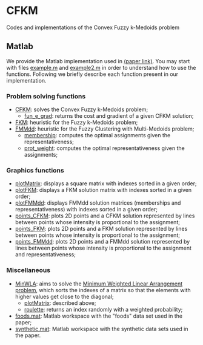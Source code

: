 # CFKM
Codes and implementations of the Convex Fuzzy k-Medoids problem

## Matlab
We provide the Matlab implementation used in [(paper link)](https://). You may start with files [example.m](https://github.com/danielnopinheiro/CFKM/blob/master/matlab/example.m) and [example2.m](https://github.com/danielnopinheiro/CFKM/blob/master/matlab/example2.m) in order to understand how to use the functions. Following we briefly describe each function present in our implementation.

### Problem solving functions
* [CFKM](https://github.com/danielnopinheiro/CFKM/blob/master/matlab/CFKM.m): solves the Convex Fuzzy k-Medoids problem;
  * [fun_e_grad](https://github.com/danielnopinheiro/CFKM/blob/master/matlab/fun_e_grad.m): returns the cost and gradient of a given CFKM solution;
* [FKM](https://github.com/danielnopinheiro/CFKM/blob/master/matlab/FKM.m): heuristic for the Fuzzy k-Medoids problem;
* [FMMdd](https://github.com/danielnopinheiro/CFKM/blob/master/matlab/FMMdd.m): heuristic for the Fuzzy Clustering with Multi-Medoids problem;
  * [membership](https://github.com/danielnopinheiro/CFKM/blob/master/matlab/membership.m): computes the optimal assignments given the representativeness;
  * [prot_weight](https://github.com/danielnopinheiro/CFKM/blob/master/matlab/prot_weight.m): computes the optimal representativeness given the assignments;

### Graphics functions
* [plotMatrix](https://github.com/danielnopinheiro/CFKM/blob/master/matlab/plotMatrix.m): displays a square matrix with indexes sorted in a given order;
* [plotFKM](https://github.com/danielnopinheiro/CFKM/blob/master/matlab/plotFKM.m): displays a FKM solution matrix with indexes sorted in a given order;
* [plotFMMdd](https://github.com/danielnopinheiro/CFKM/blob/master/matlab/plotFMMdd.m): displays FMMdd solution matrices (memberships and representativeness) with indexes sorted in a given order;
* [points_CFKM](https://github.com/danielnopinheiro/CFKM/blob/master/matlab/points_CFKM.m): plots 2D points and a CFKM solution represented by lines between points whose intensity is proportional to the assignment;
* [points_FKM](https://github.com/danielnopinheiro/CFKM/blob/master/matlab/points_FKM.m): plots 2D points and a FKM solution represented by lines between points whose intensity is proportional to the assignment;
* [points_FMMdd](https://github.com/danielnopinheiro/CFKM/blob/master/matlab/points_FMMdd.m): plots 2D points and a FMMdd solution represented by lines between points whose intensity is proportional to the assignment and representativeness;

### Miscellaneous
* [MinWLA](https://github.com/danielnopinheiro/CFKM/blob/master/matlab/MinWLA.m): aims to solve the [Minimum Weighted Linear Arrangement problem](https://doi.org/10.1016/0166-218X(93)E0168-X), which sorts the indexes of a matrix so that the elements with higher values get close to the diagonal;
  * [plotMatrix](https://github.com/danielnopinheiro/CFKM/blob/master/matlab/plotMatrix.m): described above;
  * [roulette](https://github.com/danielnopinheiro/CFKM/blob/master/matlab/roulette.m): returns an index randomly with a weighted probability;
* [foods.mat](https://github.com/danielnopinheiro/CFKM/blob/master/matlab/foods.mat): Matlab workspace with the "foods" data set used in the paper;
* [synthetic.mat](https://github.com/danielnopinheiro/CFKM/blob/master/matlab/synthetic.mat): Matlab workspace with the synthetic data sets used in the paper.
